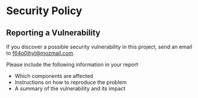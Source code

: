 # Security Policy

<!-- ## Supported Versions

Use this section to tell people about which versions of your project are
currently being supported with security updates.

| Version | Supported          |
| ------- | ------------------ |
| 5.1.x   | :white_check_mark: |
| 5.0.x   | :x:                |
| 4.0.x   | :white_check_mark: |
| < 4.0   | :x:                | -->

## Reporting a Vulnerability

If you discover a possible security vulnerability in this project, send an email to <f64o0jhyl@mozmail.com>.

Please include the following information in your report

- Which components are affected
- Instructions on how to reproduce the problem
- A summary of the vulnerability and its impact
